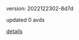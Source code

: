 version: 2022122302-8d7d

updated 0 avds

[details](https://github.com/0x74f917491bfa7ebfa379/ali_avd_db/blob/master/change_log/2022/12/23/02/8d7d.txt)